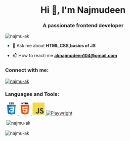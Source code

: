 <h1 align="center">Hi 👋, I'm Najmudeen</h1>
<h3 align="center">A passionate frontend developer</h3>    


<p align="left"> <img src="https://komarev.com/ghpvc/?username=najmu-ak&label=Profile%20views&color=0e75b6&style=flat" alt="najmu-ak" /> </p>

- 💬 Ask me about **HTML,CSS,basics of JS**

- 📫 How to reach me **aknajmudeen104@gmail.com**

<h3 align="left">Connect with me:</h3>
<p align="left">
<a href="https://www.linkedin.com/in/mohamed-ali-najmudeen/" target="blank"><img align="center" src="https://raw.githubusercontent.com/rahuldkjain/github-profile-readme-generator/master/src/images/icons/Social/linked-in-alt.svg" alt="najmu-ak" height="30" width="40" /></a>
</p>

<h3 align="left">Languages and Tools:</h3>
<p align="left"> 
<a href="https://www.w3schools.com/css/" target="_blank" rel="noreferrer"> 
  <img src="https://raw.githubusercontent.com/devicons/devicon/master/icons/css3/css3-original-wordmark.svg" alt="css3" width="40" height="40"/>
</a>
<a href="https://www.w3.org/html/" target="_blank" rel="noreferrer">
  <img src="https://raw.githubusercontent.com/devicons/devicon/master/icons/html5/html5-original-wordmark.svg" alt="html5" width="40" height="40"/>
</a>
<a href="https://developer.mozilla.org/en-US/docs/Web/JavaScript" target="_blank" rel="noreferrer"> 
<img src="https://raw.githubusercontent.com/devicons/devicon/master/icons/javascript/javascript-original.svg" alt="javascript" width="40" height="40"/> </a>
 <a href="https://playwright.dev/docs/intro" target="_blank" rel="noreferrer"> 
<img src="https://github.com/microsoft/playwright/blob/2f6148bcd1a96ec687d55ce08645fc6315b1514e/packages/recorder/public/playwright-logo.svg" alt="Playwright" width="50" height="50"/> </a>

  </p>

<p>&nbsp;<img align="center" src="https://github-readme-stats.vercel.app/api?username=najmu-ak&show_icons=true&locale=en" alt="najmu-ak" /></p>

<p><img align="center" src="https://github-readme-streak-stats.herokuapp.com/?user=najmu-ak&" alt="najmu-ak" /></p>
